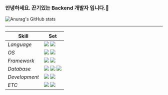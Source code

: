 ### 안녕하세요. 끈기있는 Backend 개발자 입니다.👋

![Anurag's GitHub stats](https://github-readme-stats.vercel.app/api?username=yes-31&show_icons=true&theme=radical)

---

|Skill|Set|
|---|---|
|*Language*|<img src="https://img.shields.io/badge/Javascript-F7DF1E?style=flat-square&logo=Javascript&logoColor=black"/> <img src="https://img.shields.io/badge/C-00599C?style=flat-square&logo=C&logoColor=white"/>|
|*OS*|<img src="https://img.shields.io/badge/Windows-0078D6?style=flat-square&logo=Windows&logoColor=black"/> <img src="https://img.shields.io/badge/Linux-FCC624?style=flat-square&logo=Linux&logoColor=black"/>|
|*Framework*|<img src="https://img.shields.io/badge/express-000000?style=flat-square&logo=express&logoColor=white"/> <img src="https://img.shields.io/badge/socket.io-010101?style=flat-square&logo=socket.io&logoColor=white"/>|
|*Database*|<img src="https://img.shields.io/badge/MySQL-4479A1?style=flat-square&logo=MySQL&logoColor=white"/> <img src="https://img.shields.io/badge/Sequelize-52B0E7?style=flat-square&logo=Sequelize&logoColor=black"/> <img src="https://img.shields.io/badge/MongoDB-47A248?style=flat-square&logo=MongoDB&logoColor=black"/>|
|*Development*|<img src="https://img.shields.io/badge/Visual Studio Code-007ACC?style=flat-square&logo=Visual Studio Code&logoColor=black"/> <img src="https://img.shields.io/badge/VIM-019733?style=flat-square&logo=VIM&logoColor=black"/>|
|*ETC*| <img src="https://img.shields.io/badge/GitHub-181717?style=flat-square&logo=GitHub&logoColor=white"/> <img src="https://img.shields.io/badge/Slack-4A154B?style=flat-square&logo=Slack&logoColor=white"/>|





<!--
**YES-31/YES-31** is a ✨ _special_ ✨ repository because its `README.md` (this file) appears on your GitHub profile.

Here are some ideas to get you started:

- 🔭 I’m currently working on ...
- 🌱 I’m currently learning ...
- 👯 I’m looking to collaborate on ...
- 🤔 I’m looking for help with ...
- 💬 Ask me about ...
- 📫 How to reach me: ...
- 😄 Pronouns: ...
- ⚡ Fun fact: ...
-->

